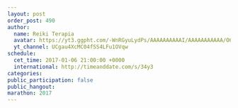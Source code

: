 ```yaml
---
layout: post
order_post: 490
author:
  name: Reiki Terapia
  avatar: https://yt3.ggpht.com/-WnRGyuLydPs/AAAAAAAAAAI/AAAAAAAAAAA/O6MphAmaCVQ/s88-c-k-no-mo-rj-c0xffffff/photo.jpg
  yt_channel: UCgau4XcMC04fSS4LFu1OVqw
schedule:
  cet_time: 2017-01-06 21:00:00 +0000
  international: http://timeanddate.com/s/34y3
categories:
public_participation: false
public_hangout:
marathon: 2017
---
```

<!--iframe width="475" height="267" src="https://www.youtube.com/embed/MISSING" frameborder="0" allowfullscreen></iframe-->
